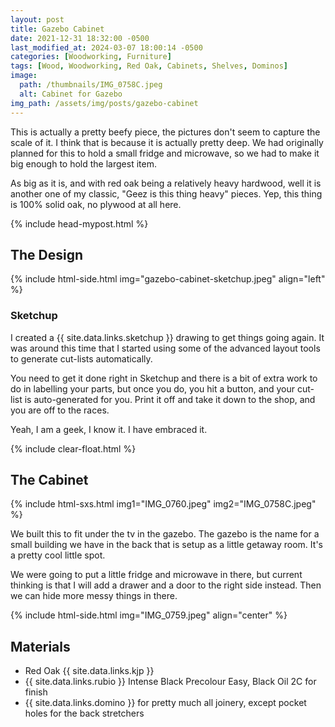 ```yaml
---
layout: post
title: Gazebo Cabinet
date: 2021-12-31 18:32:00 -0500
last_modified_at: 2024-03-07 18:00:14 -0500
categories: [Woodworking, Furniture]
tags: [Wood, Woodworking, Red Oak, Cabinets, Shelves, Dominos]
image:
  path: /thumbnails/IMG_0758C.jpeg
  alt: Cabinet for Gazebo
img_path: /assets/img/posts/gazebo-cabinet
---
```


This is actually a pretty beefy piece, the pictures don't seem to capture the scale of it.  I think that is because it is actually pretty deep.  We had originally planned for this to hold a small fridge and microwave, so we had to make it big enough to hold the largest item.

As big as it is, and with red oak being a relatively heavy hardwood, well it is another one of my classic, "Geez is this thing heavy" pieces.  Yep, this thing is 100% solid oak, no plywood at all here.

{% include head-mypost.html %}

## The Design

{% include html-side.html img="gazebo-cabinet-sketchup.jpeg" align="left" %}

### Sketchup

I created a {{ site.data.links.sketchup }} drawing to get things going again.  It was around this time that I started using some of the advanced layout tools to generate cut-lists automatically.  

You need to get it done right in Sketchup and there is a bit of extra work to do in labelling your parts, but once you do, you hit a button, and your cut-list is auto-generated for you.  Print it off and take it down to the shop, and you are off to the races.

Yeah, I am a geek, I know it.  I have embraced it.

{% include clear-float.html %}

## The Cabinet

{% include html-sxs.html img1="IMG_0760.jpeg" img2="IMG_0758C.jpeg" %}

We built this to fit under the tv in the gazebo.  The gazebo is the name for a small building we have in the back that is setup as a little getaway room.  It's a pretty cool little spot.

We were going to put a little fridge and microwave in there, but current thinking is that I will add a drawer and a door to the right side instead.  Then we can hide more messy things in there.

{% include html-side.html img="IMG_0759.jpeg" align="center" %}

## Materials

- Red Oak {{ site.data.links.kjp }}
- {{ site.data.links.rubio }} Intense Black Precolour Easy, Black Oil 2C for finish
- {{ site.data.links.domino }} for pretty much all joinery, except pocket holes for the back stretchers
